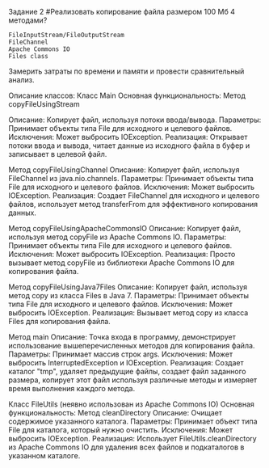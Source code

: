 Задание 2
#Реализовать копирование файла размером 100 Мб 4 методами?

    FileInputStream/FileOutputStream
    FileChannel
    Apache Commons IO
    Files class
Замерить затраты по времени и памяти и провести сравнительный анализ.

Описание классов:
Класс Main
Основная функциональность:
Метод copyFileUsingStream

Описание: Копирует файл, используя потоки ввода/вывода.
Параметры: Принимает объекты типа File для исходного и целевого файлов.
Исключения: Может выбросить IOException.
Реализация: Открывает потоки ввода и вывода, читает данные из исходного файла в буфер и записывает в целевой файл.

Метод copyFileUsingChannel
Описание: Копирует файл, используя FileChannel из java.nio.channels.
Параметры: Принимает объекты типа File для исходного и целевого файлов.
Исключения: Может выбросить IOException.
Реализация: Создает FileChannel для исходного и целевого файлов, использует метод transferFrom для эффективного копирования данных.

Метод copyFileUsingApacheCommonsIO
Описание: Копирует файл, используя метод copyFile из Apache Commons IO.
Параметры: Принимает объекты типа File для исходного и целевого файлов.
Исключения: Может выбросить IOException.
Реализация: Просто вызывает метод copyFile из библиотеки Apache Commons IO для копирования файла.

Метод copyFileUsingJava7Files
Описание: Копирует файл, используя метод copy из класса Files в Java 7.
Параметры: Принимает объекты типа File для исходного и целевого файлов.
Исключения: Может выбросить IOException.
Реализация: Вызывает метод copy из класса Files для копирования файла.

Метод main
Описание: Точка входа в программу, демонстрирует использование вышеперечисленных методов для копирования файла.
Параметры: Принимает массив строк args.
Исключения: Может выбросить InterruptedException и IOException.
Реализация: Создает каталог "tmp", удаляет предыдущие файлы, создает файл заданного размера, копирует этот файл используя различные методы и измеряет время выполнения каждого метода.

Класс FileUtils (неявно использован из Apache Commons IO)
Основная функциональность:
Метод cleanDirectory
Описание: Очищает содержимое указанного каталога.
Параметры: Принимает объект типа File для каталога, который нужно очистить.
Исключения: Может выбросить IOException.
Реализация: Использует FileUtils.cleanDirectory из Apache Commons IO для удаления всех файлов и подкаталогов в указанном каталоге.